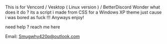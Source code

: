 This is for Vencord / Vesktop ( Linux version ) / BetterDiscord 
Wonder what does it do ? its a script i made from CSS for a Windows XP theme just cause i was bored as fuck !!! 
Anyways enjoy! 

need help ? reach me here 

Email: Smugwhy420p@outlook.com
